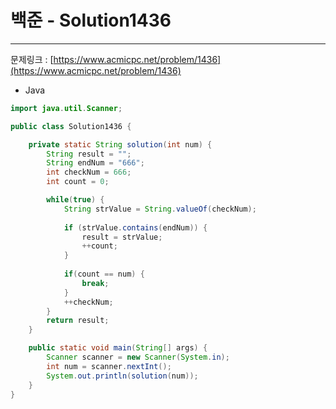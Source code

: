 # 백준 - Solution1436

<hr>

문제링크 : [https://www.acmicpc.net/problem/1436](https://www.acmicpc.net/problem/1436)

* Java

```java
import java.util.Scanner;

public class Solution1436 {

    private static String solution(int num) {
        String result = "";
        String endNum = "666";
        int checkNum = 666;
        int count = 0;

        while(true) {
            String strValue = String.valueOf(checkNum);
            
            if (strValue.contains(endNum)) {
                result = strValue;
                ++count;
            }
            
            if(count == num) {
                break;
            }
            ++checkNum;
        }
        return result;
    }

    public static void main(String[] args) {
        Scanner scanner = new Scanner(System.in);
        int num = scanner.nextInt();
        System.out.println(solution(num));
    }
}
```

